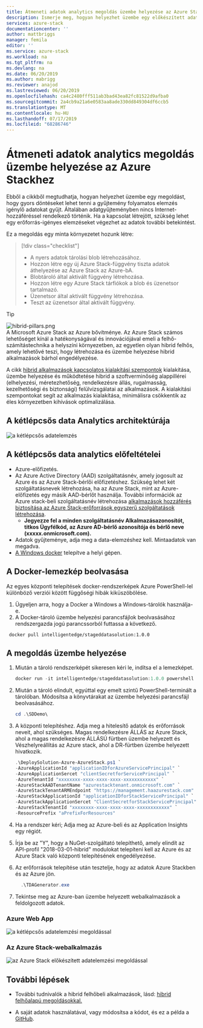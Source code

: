 ```yaml
---
title: Átmeneti adatok analytics megoldás üzembe helyezése az Azure Stackhez |} A Microsoft Docs
description: Ismerje meg, hogyan helyezhet üzembe egy előkészített adatelemzési megoldással az Azure Stackhez
services: azure-stack
documentationcenter: ''
author: mattbriggs
manager: femila
editor: ''
ms.service: azure-stack
ms.workload: na
ms.tgt_pltfrm: na
ms.devlang: na
ms.date: 06/20/2019
ms.author: mabrigg
ms.reviewer: anajod
ms.lastreviewed: 06/20/2019
ms.openlocfilehash: ca4c2480fff511ab3bad43ea82fc81522d9afba0
ms.sourcegitcommit: 2a4cb9a21a6e0583aa8ade330dd849304df6ccb5
ms.translationtype: MT
ms.contentlocale: hu-HU
ms.lasthandoff: 07/17/2019
ms.locfileid: "68286746"
---
```

# <a name="deploy-a-staged-data-analytics-solution-to-azure-stack"></a>Átmeneti adatok analytics megoldás üzembe helyezése az Azure Stackhez

Ebből a cikkből megtudhatja, hogyan helyezhet üzembe egy megoldást, hogy gyors döntéseket lehet tenni a gyűjtemény folyamatos elemzés igénylő adatokat gyűjt. Általában adatgyűjteményben nincs Internet-hozzáféréssel rendelkező történik. Ha a kapcsolat létrejött, szükség lehet egy erőforrás-igényes elemzéseket végezhet az adatok további betekintést.

Ez a megoldás egy minta környezetet hozunk létre:

> [!div class="checklist"]
> - A nyers adatok tárolási blob létrehozásához.
> - Hozzon létre egy új Azure Stack-függvény tiszta adatok áthelyezése az Azure Stack az Azure-bA.
> - Blobtároló által aktivált függvény létrehozása.
> - Hozzon létre egy Azure Stack tárfiókok a blob és üzenetsor tartalmazó.
> - Üzenetsor által aktivált függvény létrehozása.
> - Teszt az üzenetsor által aktivált függvény.

> [!Tip]  
> ![hibrid-pillars.png](./media/azure-stack-solution-cloud-burst/hybrid-pillars.png)  
> A Microsoft Azure Stack az Azure bővítménye. Az Azure Stack számos lehetőséget kínál a hatékonyságával és innovációjával emeli a felhő-számítástechnika a helyszíni környezetben, az egyetlen olyan hibrid felhős, amely lehetővé teszi, hogy létrehozása és üzembe helyezése hibrid alkalmazások bárhol engedélyezése.  
> 
> A cikk [hibrid alkalmazások kapcsolatos kialakítási szempontok](azure-stack-edge-pattern-overview.md) kialakítása, üzembe helyezése és működtetése hibrid a szoftverminőség alappillérei (elhelyezési, méretezhetőség, rendelkezésre állás, rugalmasság, kezelhetőségi és biztonsági) felülvizsgálatai az alkalmazások. A kialakítási szempontokat segít az alkalmazás kialakítása, minimálisra csökkentik az éles környezetben kihívások optimalizálása.

## <a name="architecture-for-staged-data-analytics"></a>A kétlépcsős data Analytics architektúrája

![a kétlépcsős adatelemzés](media/azure-stack-solution-staged-data/image1.png)

## <a name="prerequisites-for-staged-data-analytics"></a>A kétlépcsős data analytics előfeltételei

  - Azure-előfizetés.
  - Az Azure Active Directory (AAD) szolgáltatásnév, amely jogosult az Azure és az Azure Stack-bérlői előfizetéshez. Szükség lehet két szolgáltatásnevek létrehozása, ha az Azure Stack, mint az Azure-előfizetés egy másik AAD-bérlőt használja. További információk az Azure stack-beli szolgáltatásnév létrehozása [alkalmazások hozzáférés biztosítása az Azure Stack-erőforrások egyszerű szolgáltatások létrehozása](https://docs.microsoft.com/azure-stack/user/azure-stack-create-service-principals).
      - **Jegyezze fel a minden szolgáltatásnév Alkalmazásazonosítót, titkos Ügyfélkód, az Azure AD-bérlő azonosítója és bérlő neve (xxxxx.onmicrosoft.com).**
  - Adatok gyűjteménye, adja meg a data-elemzéshez kell. Mintaadatok van megadva.
  - [A Windows docker](https://docs.docker.com/docker-for-windows/) telepítve a helyi gépen.

## <a name="get-the-docker-image"></a>A Docker-lemezkép beolvasása

Az egyes központi telepítések docker-rendszerképek Azure PowerShell-lel különböző verziói között függőségi hibák kiküszöbölése.
1.  Ügyeljen arra, hogy a Docker a Windows a Windows-tárolók használja-e.
2.  A Docker-tároló üzembe helyezési parancsfájlok beolvasásához rendszergazda jogú parancssorból futtassa a következő.

```
 docker pull intelligentedge/stageddatasolution:1.0.0
```

## <a name="deploy-the-solution"></a>A megoldás üzembe helyezése

1.  Miután a tároló rendszerképét sikeresen kéri le, indítsa el a lemezképet.

      ```powershell  
      docker run -it intelligentedge/stageddatasolution:1.0.0 powershell
      ```

2.  Miután a tároló elindult, egyúttal egy emelt szintű PowerShell-terminált a tárolóban. Módosítsa a könyvtárakat az üzembe helyezési parancsfájl beolvasásához.

      ```powershell  
      cd .\SDDemo\
      ```

3.  A központi telepítéshez. Adja meg a hitelesítő adatok és erőforrások neveit, ahol szükséges. Magas rendelkezésre ÁLLÁS az Azure Stack, ahol a magas rendelkezésre ÁLLÁSÚ fürtben üzembe helyezett és Vészhelyreállítás az Azure stack, ahol a DR-fürtben üzembe helyezett hivatkozik.

      ```powershell
      .\DeploySolution-Azure-AzureStack.ps1 `
      -AzureApplicationId "applicationIDforAzureServicePrincipal" `
      -AzureApplicationSercet "clientSecretforServicePrincipal" `
      -AzureTenantId "xxxxxxxx-xxxx-xxxx-xxxx-xxxxxxxxxxxx" `
      -AzureStackAADTenantName "azurestacktenant.onmicrosoft.com" `
      -AzureStackTenantARMEndpoint "https://management.haazurestack.com" `
      -AzureStackApplicationId "applicationIDforStackServicePrincipal" `
      -AzureStackApplicationSercet "ClientSecretforStackServicePrincipal" `
      -AzureStackTenantId "xxxxxxxx-xxxx-xxxx-xxxx-xxxxxxxxxxxx" `
      -ResourcePrefix "aPrefixForResources"
      ```

1.  Ha a rendszer kéri; Adja meg az Azure-beli és az Application Insights egy régiót.

2.  Írja be az "Y", hogy a NuGet-szolgáltató telepíthető, amely elindít az API-profil "2018-03-01-hibrid" modulokat telepíteni kell az Azure és az Azure Stack való központi telepítésének engedélyezése.

3.  Az erőforrások telepítése után tesztelje, hogy az adatok Azure Stackben és az Azure jön.

    ```powershell  
      .\TDAGenerator.exe
    ```

4.  Tekintse meg az Azure-ban üzembe helyezett webalkalmazások a feldolgozott adatok.

### <a name="azure-web-app"></a>Azure Web App
 
![a kétlépcsős adatelemzési megoldással](media/azure-stack-solution-staged-data/image2.png)
 
### <a name="azure-stack-web-app"></a>Az Azure Stack-webalkalmazás
 
![az Azure Stack előkészített adatelemzési megoldással](media/azure-stack-solution-staged-data/image3.png)

## <a name="next-steps"></a>További lépések

  - További tudnivalók a hibrid felhőbeli alkalmazások, lásd: [hibrid felhőalapú megoldásokkal.](https://aka.ms/azsdevtutorials)

  - A saját adatok használatával, vagy módosítsa a kódot, és ez a példa a [GitHub](https://github.com/Azure-Samples/azure-intelligent-edge-patterns).
